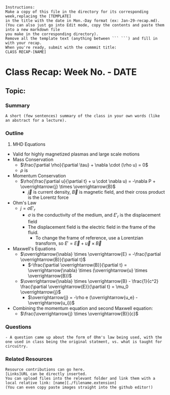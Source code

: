 ```
Instructions:
Make a copy of this file in the directory for its corresponding week,replacing the [TEMPLATE]
in the title with the date in Mon.-Day format (ex: Jan-29-recap.md).
(You can also just go into Edit mode, copy the contents and paste them into a new markdown file
you make in the corresponding directory).
Remove all the template text (anything between ``` ```) and fill in with your recap.
When you're ready, submit with the commmit title:
CLASS RECAP-[NAME]
```
# Class Recap: Week No. - DATE
## Topic: 

### Summary
```
A short (few sentences) summary of the class in your own words (like an abstract for a lecture). 
```

### Outline 

1. MHD Equations
  - Valid for highly magnetized plasmas and large scale motions
  - Mass Conservation
    - $\frac{\partial \rho}{\partial \tau} + \nabla \cdot (\rho u) = 0$
    - $\rho$ is
  - Momentum Conservation
    - $\rho(\frac{\partial u}{\partial t} + u \cdot \nabla u) = -\nabla P + \overrightarrow{j} \times \overrightarrow{B}$
      - $\overrightarrow{j}$ is current density, $\overrightarrow{B}$ is magnetic field, and their cross product is the Lorentz force
  - Ohm's Law
    - $j = \sigma E'_{r}$
      - $\sigma$ is the conductivity of the medium, and $E'_{r}$ is the displacement field
      - The displacement field is the electric field in the frame of the fluid.
        - To change the frame of reference, use a Lorentzian transform, so $E' = \overrightarrow{E} + \overrightarrow{u} \times \overrightarrow{B}$
  - Maxwell's Equations
    - $\overrightarrow{\nabla} \times \overrightarrow{E} = -\frac{\partial \overrightarrow{B}}{\partial t}$
      - $-\frac{\partial \overrightarrow{B}}{\partial t} = \overrightarrow{\nabla} \times (\overrightarrow{u} \times \overrightarrow{B})$
    - $\overrightarrow{\nabla} \times \overrightarrow{B} - \frac{1}{c^2} \frac{\partial \overrightarrow{E}}{\partial t} = \mu_0 \overrightarrow{j}$
      - $\overrightarrow{j} = -\rho e (\overrightarrow{u_e} - \overrightarrow{u_i})$
  - Combining the momentum equation and second Maxwell equation:
    - $\frac{\overrightarrow{j} \times \overrightarrow{B}}{c}$

### Questions 
```
- A question came up about the form of Ohm's law being used, with the one used in class being the original statment, vs. what is taught for circuitry. 
```

### Related Resources
```
Resource contributions can go here.  
[Links]URL can be directly inserted.
You can upload files into the relevant folder and link them with a local relative link: [name][./filename.extension]
(You can even copy paste images straight into the github editor!)
```


